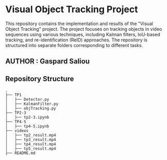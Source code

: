 # Visual Object Tracking Project

This repository contains the implementation and results of the "Visual Object Tracking" project. The project focuses on tracking objects in video sequences using various techniques, including Kalman filters, IoU-based tracking, and re-identification (ReID) approaches. The repository is structured into separate folders corresponding to different tasks.

## AUTHOR : Gaspard Saliou

## Repository Structure

```
.
├── TP1
│   ├── Detector.py
│   ├── KalmanFilter.py
│   ├── objTracking.py
├── TP2-3
│   ├── tp2-3.ipynb
├── TP4-5
│   ├── tp4-5.ipynb
├── videos
│   ├── tp2_result.mp4
│   ├── tp3_result.mp4
│   ├── tp4_result.mp4
│   ├── tp5_result.mp4
├── README.md
```
